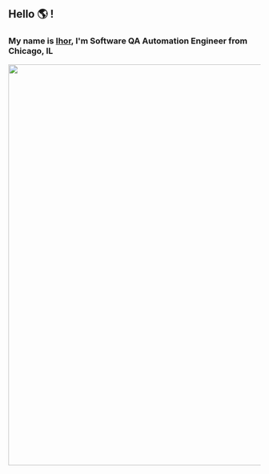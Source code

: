 ## Hello :earth_americas: !
### My name is [Ihor](https://www.linkedin.com/in/ihorbilyk/), I'm Software QA Automation Engineer from Chicago, IL  
<img src="(https://makeagif.com/gif/tester-vs-developers-mrbean-2Q65t2)" width="800">
